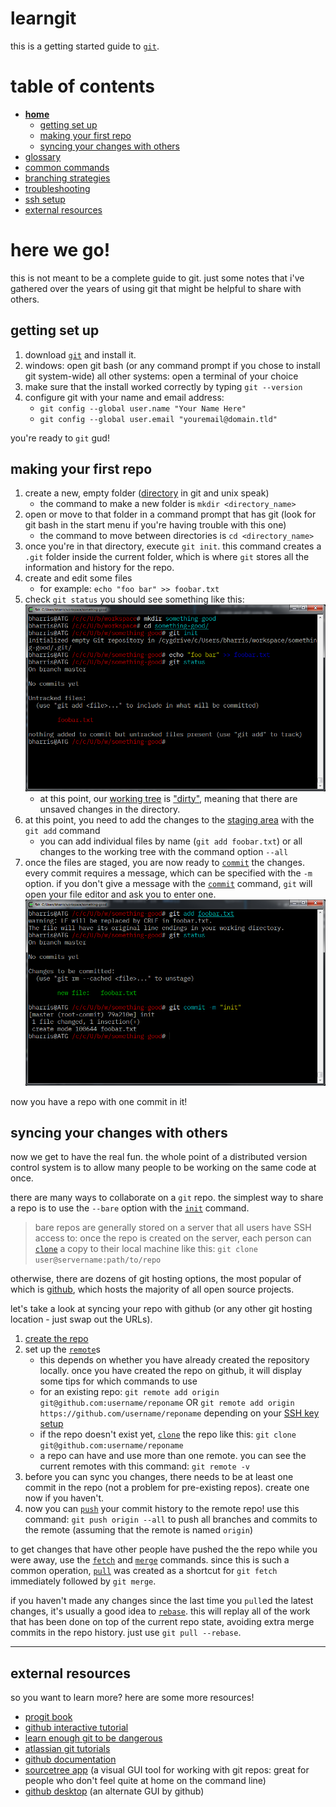 # learngit

this is a getting started guide to [`git`](https://git-scm.com).

# table of contents

* **[home](README.md)**
    * [getting set up](#getting-set-up)
    * [making your first repo](#making-your-first-repo)
    * [syncing your changes with others](#syncing-your-changes-with-others)
* [glossary](glossary.md)
* [common commands](common_commands.md)
* [branching strategies](branching_strategies.md)
* [troubleshooting](troubleshooting.md)
* [ssh setup](ssh_setup.md)
* [external resources](#external-resources)




# here we go!

this is not meant to be a complete guide to git. just some notes that i've gathered over the years of using git that might be helpful to share with others.

## getting set up

1. download [`git`](https://git-scm.com) and install it.
1. windows: open git bash (or any command prompt if you chose to install git system-wide) all other systems: open a terminal of your choice
1. make sure that the install worked correctly by typing `git --version`
1. configure git with your name and email address:
    * `git config --global user.name "Your Name Here"`
    * `git config --global user.email "youremail@domain.tld"`

you're ready to `git` gud!


## making your first repo

1. create a new, empty folder ([directory](glossary.md#directory) in git and unix speak)
    * the command to make a new folder is `mkdir <directory_name>`
1. open or move to that folder in a command prompt that has git (look for git bash in the start menu if you're having trouble with this one)
    * the command to move between directories is `cd <directory_name>`
1. once you're in that directory, execute `git init`. this command creates a `.git` folder inside the current folder, which is where `git` stores all the information and history for the repo.
1. create and edit some files
    * for example: `echo "foo bar" >> foobar.txt`
1. check `git status` you should see something like this:
    ![status of new repo](screenshots/new-repo-status.png)
    * at this point, our [working tree](glossary.md#working-tree) is ["dirty"](glossary.md#dirty), meaning that there are unsaved changes in the directory.
1. at this point, you need to add the changes to the [staging area](glossary.md#staging-area) with the `git add` command
    * you can add individual files by name (`git add foobar.txt`) or all changes to the working tree with the command option `--all`
1. once the files are staged, you are now ready to [`commit`](common_commands.md#commit) the changes. every commit requires a message, which can be specified with the `-m` option. if you don't give a message with the [`commit`](common_commands.md#commit) command, `git` will open your file editor and ask you to enter one.
    ![add and commit changes](screenshots/add-and-commit.png)

now you have a repo with one commit in it!


## syncing your changes with others

now we get to have the real fun. the whole point of a distributed version control system is to allow many people to be working on the same code at once.

there are many ways to collaborate on a `git` repo. the simplest way to share a repo is to use the `--bare` option with the [`init`](common_commands.md#init) command.

> bare repos are generally stored on a server that all users have SSH access to: once the repo is created on the server, each person can [`clone`](common_commands.md#clone) a copy to their local machine like this: `git clone user@servername:path/to/repo`

otherwise, there are dozens of git hosting options, the most popular of which is [github](https://github.com), which hosts the majority of all open source projects.

let's take a look at syncing your repo with github (or any other git hosting location - just swap out the URLs).

1. [create the repo](https://github.com/new)
1. set up the [`remote`](glossary.md#remote)s
    * this depends on whether you have already created the repository locally. once you have created the repo on github, it will display some tips for which commands to use
    * for an existing repo: `git remote add origin git@github.com:username/reponame` OR `git remote add origin https://github.com/username/reponame` depending on your [SSH key setup](ssh_setup.md)
    * if the repo doesn't exist yet, [`clone`](common_commands.md#clone) the repo like this: `git clone git@github.com:username/reponame`
    * a repo can have and use more than one remote. you can see the current remotes with this command: `git remote -v`
1. before you can sync you changes, there needs to be at least one commit in the repo (not a problem for pre-existing repos). create one now if you haven't.
1. now you can [`push`](common_commands.md#push) your commit history to the remote repo! use this command: `git push origin --all` to push all branches and commits to the remote (assuming that the remote is named `origin`)

to get changes that have other people have pushed the the repo while you were away, use the [`fetch`](common_commands.md#fetch) and [`merge`](common_commands.md#merge) commands. since this is such a common operation, [`pull`](common_commands.md#pull) was created as a shortcut for `git fetch` immediately followed by `git merge`.

if you haven't made any changes since the last time you `pull`ed the latest changes, it's usually a good idea to [`rebase`](common_commands.md#pull). this will replay all of the work that has been done on top of the current repo state, avoiding extra merge commits in the repo history. just use `git pull --rebase`.



---

## external resources
so you want to learn more?
here are some more resources!

* [progit book](https://git-scm.com/book/en/v2)
* [github interactive tutorial](https://try.github.io)
* [learn enough git to be dangerous](https://www.learnenough.com/git-tutorial)
* [atlassian git tutorials](https://www.atlassian.com/git/tutorials)
* [github documentation](https://help.github.com)
* [sourcetree app](https://sourcetreeapp.com) (a visual GUI tool for working with git repos: great for people who don't feel quite at home on the command line)
* [github desktop](https://desktop.github.com) (an alternate GUI by github)



